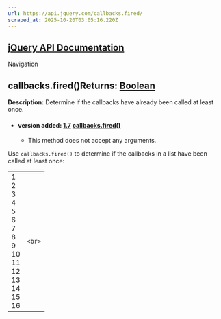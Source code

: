 ```yaml
---
url: https://api.jquery.com/callbacks.fired/
scraped_at: 2025-10-20T03:05:16.220Z
---
```


## [jQuery API Documentation](https://jquery.com/ "jQuery API Documentation")

Navigation

## callbacks.fired()Returns: [Boolean](http://api.jquery.com/Types/\#Boolean)

**Description:** Determine if the callbacks have already been called at least once.

- #### version added: [1.7](https://api.jquery.com/category/version/1.7/) [callbacks.fired()](https://api.jquery.com/callbacks.fired/\#callbacks-fired)

  - This method does not accept any arguments.

Use `callbacks.fired()` to determine if the callbacks in a list have been called at least once:

|     |     |
| --- | --- |
| 1<br>2<br>3<br>4<br>5<br>6<br>7<br>8<br>9<br>10<br>11<br>12<br>13<br>14<br>15<br>16 | ```<br>``` |